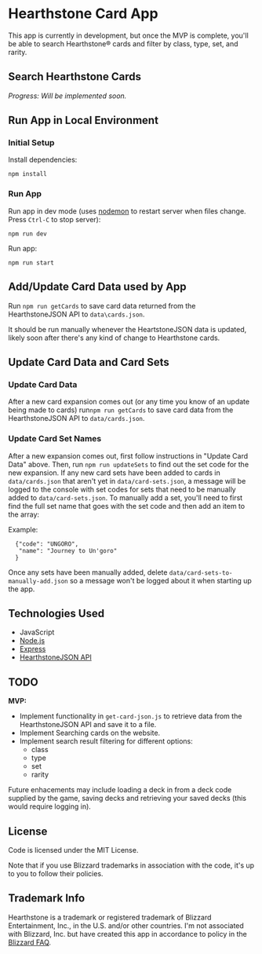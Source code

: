 # Hearthstone Card App

This app is currently in development, but once the MVP is complete, you'll be able to search Hearthstone® cards and filter by class, type, set, and rarity.

## Search Hearthstone Cards

_Progress: Will be implemented soon._

## Run App in Local Environment

### Initial Setup

Install dependencies:

```
npm install
```

### Run App
Run app in dev mode (uses [nodemon](https://nodemon.io/) to restart server when files change. Press `Ctrl-C` to stop server):

```
npm run dev
```

Run app:

```
npm run start
```

## Add/Update Card Data used by App

Run `npm run getCards` to save card data returned from the HearthstoneJSON API to `data\cards.json`. 

It should be run manually whenever the HeartstoneJSON data is updated, likely soon after there's any kind of change to Hearthstone cards.

## Update Card Data and Card Sets

### Update Card Data

After a new card expansion comes out (or any time you know of an update being made to cards) run`npm run getCards` to save card data from the HearthstoneJSON API to `data/cards.json`.

### Update Card Set Names

After a new expansion comes out, first follow instructions in "Update Card Data" above. 
Then, run `npm run updateSets` to find out the set code for the new expansion.
If any new card sets have been added to cards in `data/cards.json` that aren't yet in `data/card-sets.json`, a message will be logged to the console with set codes for sets that need to be manually added to `data/card-sets.json`. To manually add a set, you'll need to first find the full set name that goes with the set code and then add an item to the array:

Example:
```
  {"code": "UNGORO",
   "name": "Journey to Un'goro"
  }
  ```

Once any sets have been manually added, delete `data/card-sets-to-manually-add.json` so a message won't be logged about it when starting up the app.

## Technologies Used

* JavaScript
* [Node.js](https://nodejs.org)
* [Express](https://expressjs.com/)
* [HearthstoneJSON API](https://hearthstonejson.com/)

## TODO

**MVP:**  
* Implement functionality in `get-card-json.js` to retrieve data from the HearthstoneJSON API and save it to a file.
* Implement Searching cards on the website.
* Implement search result filtering for different options:
  * class
  * type
  * set
  * rarity

Future enhacements may include loading a deck in from a deck code supplied by the game, saving decks and retrieving your saved decks (this would require logging in).  

## License

Code is licensed under the MIT License. 

Note that if you use Blizzard trademarks in association with the code, it's up to you to follow their policies.

## Trademark Info

Hearthstone is a trademark or registered trademark of Blizzard Entertainment, Inc., in the U.S. and/or other countries.
I'm not associated with Blizzard, Inc. but have created this app in accordance to policy in the [Blizzard FAQ](http://us.blizzard.com/en-us/company/about/legal-faq.html). 
